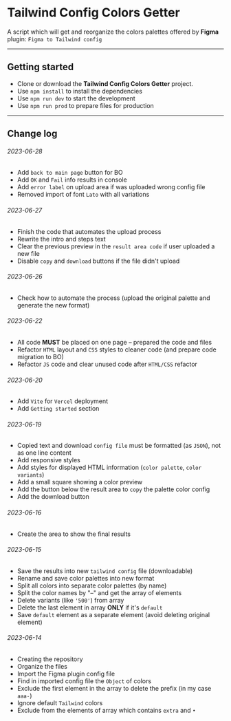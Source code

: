 # Tailwind Config Colors Getter

A script which will get and reorganize the colors palettes offered by **Figma** plugin: `Figma to Tailwind config`

---

## Getting started

- Clone or download the **Tailwind Config Colors Getter** project.
- Use `npm install` to install the dependencies
- Use `npm run dev` to start the development
- Use `npm run prod` to prepare files for production

---

[//]: # (## Tasks)

[//]: # ()
[//]: # (#### In Progress:)

[//]: # ()

[//]: # (#### Backlog:)

[//]: # ()
[//]: # (---)

## Change log

###### 2023-06-28

- Add `back to main page` button for BO
- Add `OK` and `Fail` info results in console
- Add `error label` on upload area if was uploaded wrong config file
- Removed import of font `Lato` with all variations

###### 2023-06-27

- Finish the code that automates the upload process
- Rewrite the intro and steps text
- Clear the previous preview in the `result area code` if user uploaded a new file
- Disable `copy` and `download` buttons if the file didn't upload

###### 2023-06-26

- Check how to automate the process (upload the original palette and generate the new format)

###### 2023-06-22

- All code **MUST** be placed on one page – prepared the code and files
- Refactor `HTML` layout and `CSS` styles to cleaner code (and prepare code migration to BO)
- Refactor `JS` code and clear unused code after `HTML/CSS` refactor

###### 2023-06-20

- Add `Vite` for `Vercel` deployment
- Add `Getting started` section

###### 2023-06-19

- Copied text and download `config file` must be formatted (as `JSON`), not as one line content
- Add responsive styles
- Add styles for displayed HTML information (`color palette`, `color variants`)
- Add a small square showing a color preview
- Add the button below the result area to `copy` the palette color config
- Add the download button

###### 2023-06-16

- Create the area to show the final results

###### 2023-06-15

- Save the results into new `tailwind config` file (downloadable)
- Rename and save color palettes into new format
- Split all colors into separate color palettes (by name)
- Split the color names by "–" and get the array of elements
- Delete variants (like `'500'`) from array
- Delete the last element in array **ONLY** if it's `default`
- Save `default` element as a separate element (avoid deleting original element)

###### 2023-06-14

- Creating the repository
- Organize the files
- Import the Figma plugin config file
- Find in imported config file the `Object` of colors
- Exclude the first element in the array to delete the prefix (in my case `aaa-`)
- Ignore default `Tailwind` colors
- Exclude from the elements of array which contains `extra` and `•`
